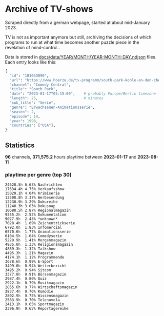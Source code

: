 # Archive of TV-shows

Scraped directly from a german webpage, started at about mid-January 2023.

TV is not as important anymore but still, archiving the decisions of which programs to run at what time
becomes another puzzle piece in the revelation of mind-control.. 

Data is stored in [docs/data/YEAR/MONTH/YEAR-MONTH-DAY.ndjson](docs/data/) files. 
Each entry looks like this:

```python
{
  "id": "181043890", 
  "url": "https://www.hoerzu.de/tv-programm/south-park-kohle-an-den-chefkoch/bid_181043890/", 
  "channel": "Comedy Central", 
  "title": "South Park", 
  "date": "2023-01-17T05:15:00",    # probably Europe/Berlin timezone 
  "length": 25,                     # minutes 
  "sub_title": "Serie", 
  "genre": "Erwachsenen-Animationsserie", 
  "season": 2, 
  "episode": 14, 
  "year": 1998, 
  "countries": ["USA"],
}
```

## Statistics

**96** channels, **371,575.2** hours playtime between **2023-01-17** and **2023-08-11**


### playtime per genre (top 30)

    24628.5h 6.63% Nachrichten
    17634.4h 4.75% Verkaufsshow
    15029.1h 4.04% Krimiserie
    12508.8h 3.37% Werbesendung
    12230.9h 3.29% Dokureihe
    11240.3h 3.03% Dokusoap
    10680.5h 2.87% Regionalmagazin
    9355.2h  2.52% Dokumentation
    9027.9h  2.43% *unknown*
    7028.4h  1.89% Zeichentrickserie
    6792.0h  1.83% Infomercial
    6570.6h  1.77% Animationsserie
    6104.5h  1.64% Comedyserie
    5229.9h  1.41% Morgenmagazin
    4935.0h  1.33% Religionsmagazin
    4889.3h  1.32% Talkshow
    4495.3h  1.21% Magazin
    4174.1h  1.12% Programmende
    3678.6h  0.99% E-Sport
    3499.0h  0.94% Wetterbericht
    3495.2h  0.94% Sitcom
    3377.8h  0.91% Börsenmagazin
    2987.4h  0.80% Quiz
    2922.1h  0.79% Musikmagazin
    2855.6h  0.77% Wirtschaftsmagazin
    2837.4h  0.76% Komödie
    2802.9h  0.75% Wissensmagazin
    2583.9h  0.70% Telenovela
    2413.1h  0.65% Sportmagazin
    2396.9h  0.65% Reportagereihe
